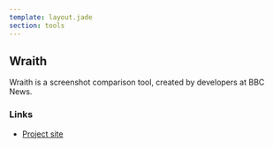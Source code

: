 ```yaml
---
template: layout.jade
section: tools
---
```


## Wraith

Wraith is a screenshot comparison tool, created by developers at BBC News.


### Links

  * [Project site](https://github.com/BBC-News/wraith)